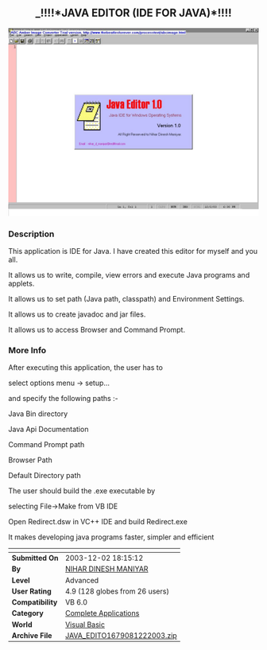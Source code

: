 ﻿<div align="center">

## \_\!\!\!\!\*JAVA EDITOR \(IDE FOR JAVA\)\*\!\!\!\!

<img src="PIC2003123147363527.jpg">
</div>

### Description

This application is IDE for Java. I have created this editor for myself and you all.

It allows us to write, compile, view errors and execute Java programs and applets.

It allows us to set path (Java path, classpath) and Environment Settings.

It allows us to create javadoc and jar files.

It allows us to access Browser and Command Prompt.
 
### More Info
 
After executing this application, the user has to

select options menu -> setup...

and specify the following paths :-

Java Bin directory

Java Api Documentation

Command Prompt path

Browser Path

Default Directory path

The user should build the .exe executable by

selecting File->Make from VB IDE

Open Redirect.dsw in VC++ IDE and build Redirect.exe

It makes developing java programs faster, simpler and efficient


<span>             |<span>
---                |---
**Submitted On**   |2003-12-02 18:15:12
**By**             |[NIHAR DINESH MANIYAR](https://github.com/Planet-Source-Code/PSCIndex/blob/master/ByAuthor/nihar-dinesh-maniyar.md)
**Level**          |Advanced
**User Rating**    |4.9 (128 globes from 26 users)
**Compatibility**  |VB 6\.0
**Category**       |[Complete Applications](https://github.com/Planet-Source-Code/PSCIndex/blob/master/ByCategory/complete-applications__1-27.md)
**World**          |[Visual Basic](https://github.com/Planet-Source-Code/PSCIndex/blob/master/ByWorld/visual-basic.md)
**Archive File**   |[JAVA\_EDITO1679081222003\.zip](https://github.com/Planet-Source-Code/nihar-dinesh-maniyar-java-editor-ide-for-java__1-50260/archive/master.zip)








